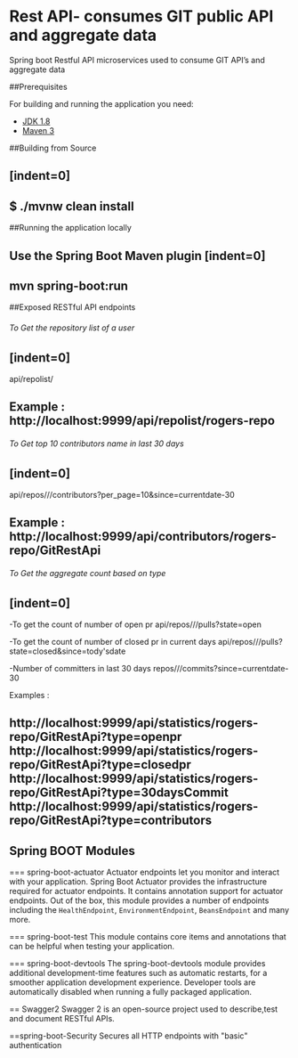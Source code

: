 # Rest API- consumes GIT public API and aggregate data

Spring boot Restful API microservices used to consume GIT API’s and aggregate data

##Prerequisites

For building and running the application you need:

- [JDK 1.8](http://www.oracle.com/technetwork/java/javase/downloads/jdk8-downloads-2133151.html)
- [Maven 3](https://maven.apache.org)


##Building from Source

[indent=0]
----
$ ./mvnw clean install
----

##Running the application locally

Use the Spring Boot Maven plugin
[indent=0]
----
mvn spring-boot:run
----

##Exposed RESTful API endpoints

###### To Get the repository list of a user
[indent=0]
----
api/repolist/<repository username >

Example : http://localhost:9999/api/repolist/rogers-repo
----

###### To Get top 10 contributors name in last 30 days
[indent=0]
----
api/repos/<Git  username>/<Git repo name>/contributors?per_page=10&since=currentdate-30

Example : http://localhost:9999/api/contributors/rogers-repo/GitRestApi
----

###### To Get the aggregate count based on type

[indent=0]
----
-To get the count of number of open pr
api/repos/<Git  username>/<Git repo name>/pulls?state=open

-To get the count of number of closed pr in current days
api/repos/<Git  username>/<Git repo name>/pulls?state=closed&since=tody'sdate

-Number of committers in last 30 days
repos/<Git  username>/<Git repo name>/commits?since=currentdate-30

Examples :

http://localhost:9999/api/statistics/rogers-repo/GitRestApi?type=openpr
http://localhost:9999/api/statistics/rogers-repo/GitRestApi?type=closedpr
http://localhost:9999/api/statistics/rogers-repo/GitRestApi?type=30daysCommit
http://localhost:9999/api/statistics/rogers-repo/GitRestApi?type=contributors
----



## Spring BOOT Modules

=== spring-boot-actuator
Actuator endpoints let you monitor and interact with your application.
Spring Boot Actuator provides the infrastructure required for actuator endpoints. It contains
annotation support for actuator endpoints. Out of the box, this module provides a number of endpoints
including the `HealthEndpoint`, `EnvironmentEndpoint`, `BeansEndpoint` and many more.

=== spring-boot-test
This module contains core items and annotations that can be helpful when testing your application.

=== spring-boot-devtools
The spring-boot-devtools module provides additional development-time features such as automatic restarts,
for a smoother application development experience. Developer tools are automatically disabled when
running a fully packaged application.

== Swagger2
Swagger 2 is an open-source project used to describe,test and document RESTful APIs.

==spring-boot-Security
 Secures all HTTP endpoints with "basic" authentication